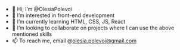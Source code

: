 - 👋 Hi, I’m @OlesiaPolevoi
- 👀 I’m interested in front-end development
- 🌱 I’m currently learning HTML, CSS, JS, React 
- 💞️ I’m looking to collaborate on projects where I can use the above mentioned skills
- 📫 To reach me, email @olesia.polevoi@gmail.com

